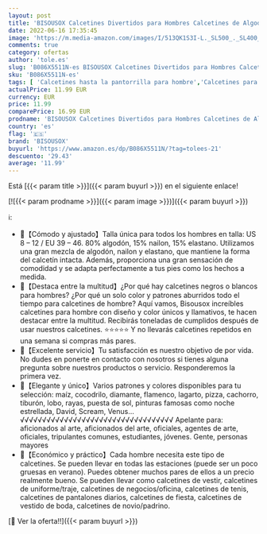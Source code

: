 ```yaml
---
layout: post
title: 'BISOUSOX Calcetines Divertidos para Hombres Calcetines de Algodón Calcetines Coloridos Calcetines Locos de Moda para Hombres con Patrón Calcetines Clásicos Zapatos Novedosos Regalo para Esposo Amigo'
date: 2022-06-16 17:35:45
image: 'https://m.media-amazon.com/images/I/513QK1S3I-L._SL500_._SL400_.jpg'
comments: true
category: ofertas
author: 'tole.es'
slug: 'B086X5511N-es BISOUSOX Calcetines Divertidos para Hombres Calcetines de...'
sku: 'B086X5511N-es'
tags: [ 'Calcetines hasta la pantorrilla para hombre','Calcetines para hombre','Calcetines y calcetería para hombre','Ropa','Ropa para hombre','bisousox','zapatos','🇪🇸', ]
actualPrice: 11.99 EUR
currency: EUR
price: 11.99
comparePrice: 16.99 EUR
prodname: 'BISOUSOX Calcetines Divertidos para Hombres Calcetines de Algodón Calcetines Coloridos Calcetines Locos de Moda para Hombres con Patrón Calcetines Clásicos Zapatos Novedosos Regalo para Esposo Amigo'
country: 'es'
flag: '🇪🇸'
brand: 'BISOUSOX'
buyurl: 'https://www.amazon.es/dp/B086X5511N/?tag=tolees-21'
descuento: '29.43'
average: '11.99'
---
```


Está [{{< param title >}}]({{< param buyurl >}}) en el siguiente enlace!

[![{{< param prodname >}}]({{< param image >}})]({{< param buyurl >}})

ℹ️:

- 🍋【Cómodo y ajustado】Talla única para todos los hombres en talla: US 8 – 12 / EU 39 – 46. 80% algodón, 15% nailon, 15% elastano. Utilizamos una gran mezcla de algodón, nailon y elastano, que mantiene la forma del calcetín intacta. Además, proporciona una gran sensación de comodidad y se adapta perfectamente a tus pies como los hechos a medida.
- 🍒【Destaca entre la multitud】¿Por qué hay calcetines negros o blancos para hombres? ¿Por qué un solo color y patrones aburridos todo el tiempo para calcetines de hombre? Aquí vamos, Bisousox increíbles calcetines para hombre con diseño y color únicos y llamativos, te hacen destacar entre la multitud. Recibirás toneladas de cumplidos después de usar nuestros calcetines. ⭐⭐⭐⭐⭐ Y no llevarás calcetines repetidos en una semana si compras más pares.
- 🌻【Excelente servicio】Tu satisfacción es nuestro objetivo de por vida. No dudes en ponerte en contacto con nosotros si tienes alguna pregunta sobre nuestros productos o servicio. Responderemos la primera vez.
- 🍓【Elegante y único】Varios patrones y colores disponibles para tu selección: maíz, cocodrilo, diamante, flamenco, lagarto, pizza, cachorro, tiburón, lobo, rayas, puesta de sol, pinturas famosas como noche estrellada, David, Scream, Venus... √√√√√√√√√√√√√√√√√√√√√√√√√√√√√√√√√√√ Apelante para: aficionados al arte, aficionados del arte, oficiales, agentes de arte, oficiales, tripulantes comunes, estudiantes, jóvenes. Gente, personas mayores
- 🍍【Económico y práctico】Cada hombre necesita este tipo de calcetines. Se pueden llevar en todas las estaciones (puede ser un poco gruesas en verano). Puedes obtener muchos pares de ellos a un precio realmente bueno. Se pueden llevar como calcetines de vestir, calcetines de uniforme/traje, calcetines de negocios/oficina, calcetines de tenis, calcetines de pantalones diarios, calcetines de fiesta, calcetines de vestido de boda, calcetines de novio/padrino.

[🛒 Ver la oferta!!]({{< param buyurl >}})
